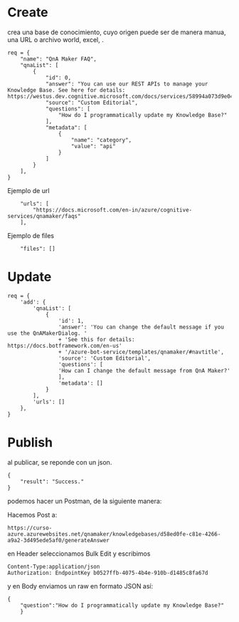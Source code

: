 # Create

crea una base de conocimiento, cuyo origen puede ser de manera manua, una URL o archivo world, excel, .

    req = {
        "name": "QnA Maker FAQ",
        "qnaList": [
            {
                "id": 0,
                "answer": "You can use our REST APIs to manage your Knowledge Base. See here for details: https://westus.dev.cognitive.microsoft.com/docs/services/58994a073d9e04097c7ba6fe/operations/58994a073d9e041ad42d9baa",
                "source": "Custom Editorial",
                "questions": [
                    "How do I programmatically update my Knowledge Base?"
                ],
                "metadata": [
                    {
                        "name": "category",
                        "value": "api"
                    }
                ]
            }
        ],
    }

Ejemplo de url

        "urls": [
            "https://docs.microsoft.com/en-in/azure/cognitive-services/qnamaker/faqs"
        ],

Ejemplo de files

        "files": []

# Update

    req = {
        'add': {
            'qnaList': [
                {
                    'id': 1,
                    'answer': 'You can change the default message if you use the QnAMakerDialog. '
                    + 'See this for details:  https://docs.botframework.com/en-us'
                    + '/azure-bot-service/templates/qnamaker/#navtitle',
                    'source': 'Custom Editorial',
                    'questions': [
                    'How can I change the default message from QnA Maker?'
                    ],
                    'metadata': []
                }
            ],
            'urls': []
        },
    }

# Publish

al publicar, se reponde con un json.

    {
        "result": "Success."
    }


podemos hacer un Postman, de la siguiente manera:

Hacemos Post a:

    https://curso-azure.azurewebsites.net/qnamaker/knowledgebases/d58ed0fe-c81e-4266-a9a2-3d495ede5af0/generateAnswer

en Header seleccionamos Bulk Edit y escribimos

    Content-Type:application/json
    Authorization: EndpointKey b0527ffb-4075-4b4e-910b-d1485c8fa67d

y en Body enviamos un raw en formato JSON así:

    {
        "question":"How do I programmatically update my Knowledge Base?"
        }


